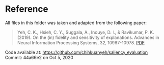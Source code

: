 # Reference
All files in this folder was taken and adapted from the following paper:

> Yeh, C. K., Hsieh, C. Y., Suggala, A., Inouye, D. I., & Ravikumar, P. K. (2019). On the (in) fidelity and sensitivity of explanations. Advances in Neural Information Processing Systems, 32, 10967-10978.
[PDF](https://proceedings.neurips.cc/paper/2019/file/a7471fdc77b3435276507cc8f2dc2569-Paper.pdf)

Code available at: https://github.com/chihkuanyeh/saliency_evaluation
Commit: 44a66e2 on Oct 5, 2020